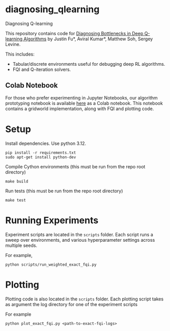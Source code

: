 # diagnosing_qlearning
Diagnosing Q-learning

This repository contains code for [Diagnosing Bottlenecks in Deep Q-learning Algorithms](https://arxiv.org/abs/1902.10250) by Justin Fu*, Aviral Kumar*, Matthew Soh, Sergey Levine.

This includes:
- Tabular/discrete environments useful for debugging deep RL algorithms.
- FQI and Q-iteration solvers.


## Colab Notebook

For those who prefer experimenting in Jupyter Notebooks, our algorithm prototyping notebook is available [here](https://drive.google.com/open?id=177mrb9B4rqNrdTLtZSgPRdCnrhVlJdEx) as a Colab notebook. This notebook contains a gridworld implementation, along with FQI and plotting code.


# Setup
Install dependencies. Use python 3.12.
```
pip install -r requirements.txt
sudo apt-get install python-dev
```

Compile Cython environments (this must be run from the repo root directory)
```
make build
```

Run tests (this must be run from the repo root directory)
```
make test
```

# Running Experiments
Experiment scripts are located in the `scripts` folder. Each script runs a sweep over environments, and various hyperparameter settings across multiple seeds.

For example,
```
python scripts/run_weighted_exact_fqi.py
```

# Plotting
Plotting code is also located in the `scripts` folder. Each plotting script takes as argument the log directory for one of the experiment scripts

For example
```
python plot_exact_fqi.py <path-to-exact-fqi-logs>
```

